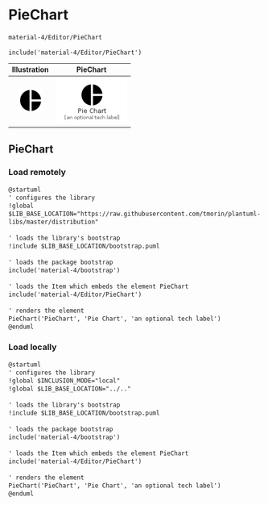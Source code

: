 # PieChart


```text
material-4/Editor/PieChart
```

```text
include('material-4/Editor/PieChart')
```



| Illustration | PieChart |
| :---: | :---: |
| ![illustration for Illustration](../../material-4/Editor/PieChart.png) | ![illustration for PieChart](../../material-4/Editor/PieChart.Local.png) |




## PieChart

### Load remotely
```plantuml
@startuml
' configures the library
!global $LIB_BASE_LOCATION="https://raw.githubusercontent.com/tmorin/plantuml-libs/master/distribution"

' loads the library's bootstrap
!include $LIB_BASE_LOCATION/bootstrap.puml

' loads the package bootstrap
include('material-4/bootstrap')

' loads the Item which embeds the element PieChart
include('material-4/Editor/PieChart')

' renders the element
PieChart('PieChart', 'Pie Chart', 'an optional tech label')
@enduml
```

### Load locally
```plantuml
@startuml
' configures the library
!global $INCLUSION_MODE="local"
!global $LIB_BASE_LOCATION="../.."

' loads the library's bootstrap
!include $LIB_BASE_LOCATION/bootstrap.puml

' loads the package bootstrap
include('material-4/bootstrap')

' loads the Item which embeds the element PieChart
include('material-4/Editor/PieChart')

' renders the element
PieChart('PieChart', 'Pie Chart', 'an optional tech label')
@enduml
```

